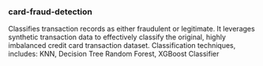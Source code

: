 ### card-fraud-detection
Classifies transaction records as either fraudulent or legitimate. It leverages synthetic transaction data to effectively classify the original, highly imbalanced credit card transaction dataset. Classification techniques, includes: KNN, Decision Tree Random Forest, XGBoost Classifier
